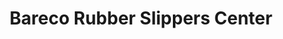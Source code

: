 ---
title: "Bareco Rubber Slippers Center"
url: /ganta/bareco-rubber-slippers-center/
shop: Schuhe
---